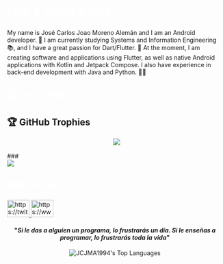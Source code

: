  <h1 align="left" style="color:white;" >Hey 👋 What's up?</h1>
 
 ###

<p align="left">My name is José Carlos Joao Moreno Alemán and I am an Android developer. 🚀 I am currently studying Systems and Information Engineering 📚, and I have a great passion for Dart/Flutter. 💙 At the moment, I am creating software and applications using Flutter, as well as native Android applications with Kotlin and Jetpack Compose. I also have experience in back-end development with Java and Python. 📱👀</p>

###

<h2 align="left" style="color:white;" >💻 Tech Stack</h2>

###
## 🏆 GitHub Trophies
<p align="center">&nbsp;
  <a><img src="https://github-profile-trophy.vercel.app/?username=JCJMA1994&row=2&column=4&theme=gitdimmed&no-frame=false&no-bg=false&margin-w=4" /></a>
 </p>
 ###

<div align="left">
  <a href="#">
    <img src="https://skillicons.dev/icons?i=dart,flutter,firebase,kotlin,python,java,figma,vscode,androidstudio,git,github&theme=dark" />
  </a>
 
</div>

###

<h2 align="left" style="color:white;" >🌐 My socials</h2>

###

<div align="left">
   <a href="https://twitter.com/joao_moreno_dev" target="blank">
     <img src="https://raw.githubusercontent.com/maurodesouza/profile-readme-generator/master/src/assets/icons/social/twitter/default.svg" width="52" height="40" alt="https://twitter.com/joao_moreno_dev" />
   </a>
     
     
  <a href="https://www.linkedin.com/in/jose-carlos-joao-moreno-aleman" target="blank">
    <img src="https://raw.githubusercontent.com/maurodesouza/profile-readme-generator/master/src/assets/icons/social/linkedin/default.svg" width="52" height="40" alt="https://www.linkedin.com/in/jose-carlos-joao-moreno-aleman" />
  </a>
     
</div>




<span align="center">
  <span>
    <h4 align="center">"<em>Si le das a alguien un programa, lo frustrarás un día. Si le enseñas a programar, lo frustrarás toda la vida</em>"
    </h4>
</span>


![JCJMA1994's Top Languages](https://github-readme-stats.vercel.app/api/top-langs/?username=JCJMA1994&theme=dracula&show_icons=true&hide_border=true&layout=compact)
